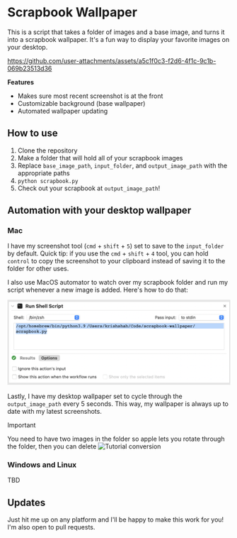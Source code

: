 # Scrapbook Wallpaper

This is a script that takes a folder of images and a base image, and turns it into a scrapbook wallpaper. It's a fun way to display your favorite images on your desktop.

https://github.com/user-attachments/assets/a5c1f0c3-f2d6-4f1c-9c1b-069b23513d36

**Features**
- Makes sure most recent screenshot is at the front
- Customizable background (base wallpaper)
- Automated wallpaper updating

## How to use

1. Clone the repository
2. Make a folder that will hold all of your scrapbook images
3. Replace `base_image_path`, `input_folder`, and `output_image_path` with the appropriate paths
4. `python scrapbook.py`
5. Check out your scrapbook at `output_image_path`!

## Automation with your desktop wallpaper

### Mac

I have my screenshot tool (`cmd` + `shift` + `5`) set to save to the `input_folder` by default. Quick tip: if you use the `cmd` + `shift` + `4` tool, you can hold `control` to copy the screenshot to your clipboard instead of saving it to the folder for other uses.

I also use MacOS automator to watch over my scrapbook folder and run my script whenever a new image is added. Here's how to do that:

![Automator Workflow](_images/automator-script.png)

Lastly, I have my desktop wallpaper set to cycle through the `output_image_path` every 5 seconds. This way, my wallpaper is always up to date with my latest screenshots.

> [!IMPORTANT]  
> You need to have two images in the folder so apple lets you rotate through the folder, then you can delete
![Tutorial conversion](https://github.com/user-attachments/assets/7daf8951-fe63-4391-a982-1eac541505f6)

### Windows and Linux

TBD

## Updates

Just hit me up on any platform and I'll be happy to make this work for you! I'm also open to pull requests.
